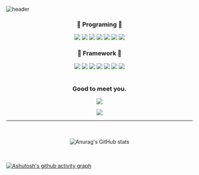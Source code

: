 
![header](https://capsule-render.vercel.app/api?type=waving&color=gradient&customColorList=0,6,4,3,5,0&height=250&section=header&text=Recording%20Day&fontSize=70&fontAlign=67)
<div align="center">

  <h3>🐰 Programing 🐰</h3>
  <img src="https://img.shields.io/badge/HTML5-E34F26?style=flat-square&logo=HTML5&logoColor=white"/> <img src="https://img.shields.io/badge/CSS3-1572B6?style=flat-square&logo=CSS3&logoColor=white"/> <img src="https://img.shields.io/badge/JavaScript-F7DF1E?style=flat-square&logo=JavaScript&logoColor=white"/> <img src="https://img.shields.io/badge/Python-0A9EDC?style=flat-square&logo=Python&logoColor=white"/> <img src="https://img.shields.io/badge/C-A8B9CC?style=flat-square&logo=C&logoColor=white"/> <img src="https://img.shields.io/badge/C++-00599C?style=flat-square&logo=C++&logoColor=white"/> <img src="https://img.shields.io/badge/Go-00ADD8?style=flat-square&logo=Go&logoColor=white"/>
  <br><h3>🐰 Framework 🐰</h3>
  <img src="https://img.shields.io/badge/Android-3DDC84?style=flat-square&logo=Android&logoColor=white"/> <img src="https://img.shields.io/badge/SQLite-003B57?style=flat-square&logo=SQLite&logoColor=white"/> <img src="https://img.shields.io/badge/Firebase-FFCA28?style=flat-square&logo=Firebase&logoColor=white"/> <img src="https://img.shields.io/badge/MySQL-4479A1?style=flat-square&logo=MySQL&logoColor=white"/> 
  <img src="https://img.shields.io/badge/GitHub-181717?style=flat-square&logo=GitHub&logoColor=white"/> <img src="https://img.shields.io/badge/Amazon AWS-232F3E?style=flat-square&logo=Amazon AWS&logoColor=white"/> <img src="https://img.shields.io/badge/Spring-6DB33F?style=flat-square&logo=Spring&logoColor=white"/> 
<br><br>

<h3>Good to meet you.</h3>
<a href="https://hits.seeyoufarm.com"><img src="https://hits.seeyoufarm.com/api/count/incr/badge.svg?url=https%3A%2F%2Fgithub.com%2FLeeSeolHee&count_bg=%23FBC9DD&title_bg=%23F39EB4&icon=&icon_color=%23E7E7E7&title=GitHub&edge_flat=false"/></a> <br>
<p align="center">
<img src="https://user-images.githubusercontent.com/89919636/176720762-3da31bcf-e392-4686-866e-495d19d244d4.jpg">
</p>

<hr>

<br><br>
![Anurag's GitHub stats](https://github-readme-stats.vercel.app/api?username=LeeSeolHee&show_icons=true&theme=buefy)
</div>



<br><br>
[![Ashutosh's github activity graph](https://activity-graph.herokuapp.com/graph?username=LeeSeolHee&theme=dracula)](https://github.com/LeeSeolHee/github-readme-activity-graph)
